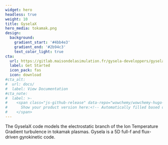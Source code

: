 ```yaml
---
widget: hero
headless: true
weight: 10
title: GyselaX
hero_media: tokamak.png
design:
  background:
    gradient_start: '#4bb4e3'
    gradient_end: '#2b94c3'
    text_color_light: true
cta:
  url: https://gitlab.maisondelasimulation.fr/gysela-developpers/gysela
  label: Get Started
  icon_pack: fas
  icon: download
#cta_alt:
#  url: docs/
#  label: View Documentation
#cta_note:
#  label: >-
#    <span class="js-github-release" data-repo="wowchemy/wowchemy-hugo-modules">
#      Show your product version here:<!-- Automatically filled based on data-repo value -->
#    </span>
---
```


The GyselaX code models the electrostatic branch of the Ion Temperature Gradient turbulence in tokamak plasmas.
Gysela is a 5D full-f and flux-driven gyrokinetic code.
